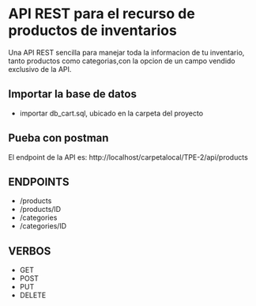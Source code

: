 # API REST para el recurso de productos de inventarios
Una API REST sencilla para manejar toda la informacion de tu inventario, tanto productos como categorias,con la opcion
de un campo vendido exclusivo de la API.

## Importar la base de datos
- importar db_cart.sql, ubicado en la carpeta del proyecto


## Pueba con postman
El endpoint de la API es: http://localhost/carpetalocal/TPE-2/api/products

## ENDPOINTS
- /products
- /products/ID
- /categories
- /categories/ID

## VERBOS
- GET
- POST
- PUT
- DELETE
